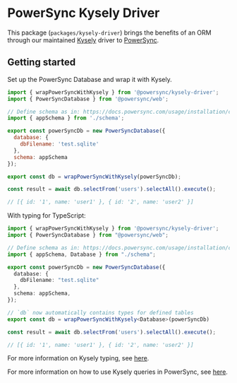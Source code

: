 # PowerSync Kysely Driver

This package (`packages/kysely-driver`) brings the benefits of an ORM through our maintained [Kysely](https://kysely.dev/) driver to [PowerSync](https://powersync.com).

## Getting started

Set up the PowerSync Database and wrap it with Kysely.

```js
import { wrapPowerSyncWithKysely } from '@powersync/kysely-driver';
import { PowerSyncDatabase } from '@powersync/web';

// Define schema as in: https://docs.powersync.com/usage/installation/client-side-setup/define-your-schema
import { appSchema } from './schema';

export const powerSyncDb = new PowerSyncDatabase({
  database: {
    dbFilename: 'test.sqlite'
  },
  schema: appSchema
});

export const db = wrapPowerSyncWithKysely(powerSyncDb);

const result = await db.selectFrom('users').selectAll().execute();

// [{ id: '1', name: 'user1' }, { id: '2', name: 'user2' }]
```

With typing for TypeScript:

```TypeScript
import { wrapPowerSyncWithKysely } from '@powersync/kysely-driver';
import { PowerSyncDatabase } from "@powersync/web";

// Define schema as in: https://docs.powersync.com/usage/installation/client-side-setup/define-your-schema
import { appSchema, Database } from "./schema";

export const powerSyncDb = new PowerSyncDatabase({
  database: {
    dbFilename: "test.sqlite"
  },
  schema: appSchema,
});

// `db` now automatically contains types for defined tables
export const db = wrapPowerSyncWithKysely<Database>(powerSyncDb)

const result = await db.selectFrom('users').selectAll().execute();

// [{ id: '1', name: 'user1' }, { id: '2', name: 'user2' }]
```

For more information on Kysely typing, see [here](https://kysely.dev/docs/getting-started#types).

For more information on how to use Kysely queries in PowerSync, see [here](https://docs.powersync.com/client-sdk-references/javascript-web/javascript-orm/kysely#usage-examples).
